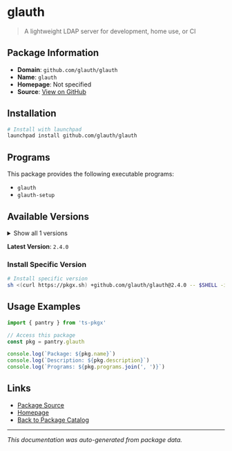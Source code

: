 # glauth

> A lightweight LDAP server for development, home use, or CI

## Package Information

- **Domain**: `github.com/glauth/glauth`
- **Name**: `glauth`
- **Homepage**: Not specified
- **Source**: [View on GitHub](https://github.com/pkgxdev/pantry/tree/main/projects/github.com/glauth/glauth/package.yml)

## Installation

```bash
# Install with launchpad
launchpad install github.com/glauth/glauth
```

## Programs

This package provides the following executable programs:

- `glauth`
- `glauth-setup`

## Available Versions

<details>
<summary>Show all 1 versions</summary>

- `2.4.0`

</details>

**Latest Version**: `2.4.0`

### Install Specific Version

```bash
# Install specific version
sh <(curl https://pkgx.sh) +github.com/glauth/glauth@2.4.0 -- $SHELL -i
```

## Usage Examples

```typescript
import { pantry } from 'ts-pkgx'

// Access this package
const pkg = pantry.glauth

console.log(`Package: ${pkg.name}`)
console.log(`Description: ${pkg.description}`)
console.log(`Programs: ${pkg.programs.join(', ')}`)
```

## Links

- [Package Source](https://github.com/pkgxdev/pantry/tree/main/projects/github.com/glauth/glauth/package.yml)
- [Homepage](#)
- [Back to Package Catalog](../../../package-catalog.md)

---

*This documentation was auto-generated from package data.*
